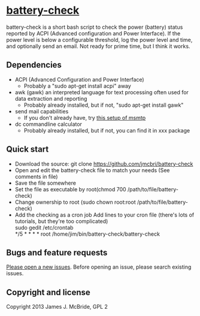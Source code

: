 # [battery-check](https://github.com/jmcbri/battery-check)

battery-check is a short bash script to check the power (battery) status reported by ACPI (Advanced configuration and Power Interface). If the power level is below a configurable threshold, log the power level and time, and optionally send an email. Not ready for prime time, but I think it works.

## Dependencies

* ACPI (Advanced Configuration and Power Interface)
    - Probably a "sudo apt-get install acpi" away
* awk (gawk) an interpreted language for text processing often used for data extraction and reporting
    - Probably already installed, but if not, "sudo apt-get install gawk"
* send mail capabilities
    - If you don't already have, try [this setup of msmtp](http://www.absolutelytech.com/2010/07/17/howto-configure-msmtp-to-work-with-gmail-on-linux/)
* dc commandline calculator
    - Probably already installed, but if not, you can find it in xxx package    

## Quick start

* Download the source: git clone https://github.com/jmcbri/battery-check
* Open and edit the battery-check file to match your needs (See comments in file)
* Save the file somewhere
* Set the file as executable by root(chmod 700 /path/to/file/battery-check)
* Change ownership to root (sudo chown root:root /path/to/file/battery-check)
* Add the checking as a cron job
    Add lines to your cron file (there's lots of tutorials, but they're too complicated)  
    sudo gedit /etc/crontab  
    \*/5 \* \* \* \* root /home/jim/bin/battery-check/battery-check

## Bugs and feature requests

[Please open a new issues](https://github.com/jmcbri/battery-check/issues). Before opening an issue, please search existing issues.

## Copyright and license

Copyright 2013 James J. McBride, GPL 2
